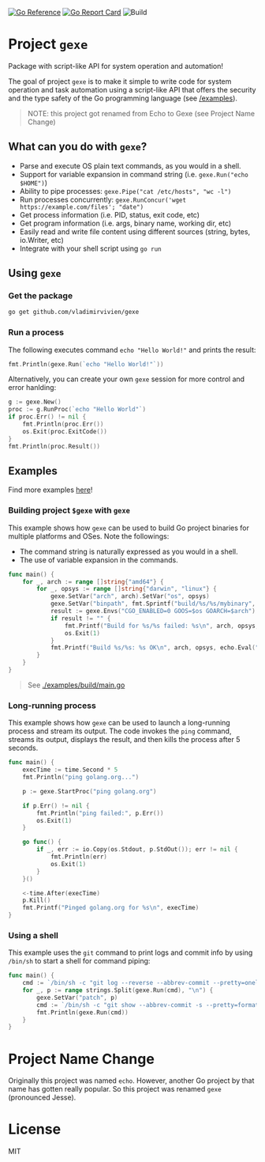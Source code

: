 [![Go Reference](https://pkg.go.dev/badge/github.com/vladimirvivien/gexe.svg)](https://pkg.go.dev/github.com/vladimirvivien/gexe)
[![Go Report Card](https://goreportcard.com/badge/github.com/vladimirvivien/echo)](https://goreportcard.com/report/github.com/vladimirvivien/echo)
![Build](https://github.com/vladimirvivien/gexe/actions/workflows/build.yml/badge.svg)
# Project `gexe`
Package with script-like API for system operation and automation!

The goal of project `gexe` is to make it simple to write code for system operation and task automation using a script-like API that offers the security and the type safety of the Go programming language (see [/examples](/examples/)).

> NOTE: this project got renamed from Echo to Gexe (see Project Name Change)

## What can you do with `gexe`?
* Parse and execute OS plain text commands, as you would in a shell.
* Support for variable expansion in command string (i.e. `gexe.Run("echo $HOME")`)
* Ability to pipe processes: `gexe.Pipe("cat /etc/hosts", "wc -l")`
* Run processes concurrently: `gexe.RunConcur('wget https://example.com/files'; "date")`
* Get process information (i.e. PID, status, exit code, etc)
* Get program information (i.e. args, binary name, working dir, etc)
* Easily read and write file content using different sources (string, bytes, io.Writer, etc)
* Integrate with your shell script using `go run`

## Using `gexe`

### Get the package
```bash
go get github.com/vladimirvivien/gexe
```

### Run a process
The following executes command `echo "Hello World!"` and prints the result:
```go
fmt.Println(gexe.Run(`echo "Hello World!"`))
```

Alternatively, you can create your own `gexe` session for more control and error hanlding:

```go
g := gexe.New()
proc := g.RunProc(`echo "Hello World"`)
if proc.Err() != nil {
    fmt.Println(proc.Err())
    os.Exit(proc.ExitCode())    
}
fmt.Println(proc.Result())
```

## Examples
Find more examples [here](./examples/)!

### Building project `$gexe` with `gexe`
This example shows how `gexe` can be used to build Go project binaries for multiple
platforms and OSes. Note the followings:
* The command string is naturally expressed as you would in a shell.
* The use of variable expansion in the commands.

```go
func main() {
	for _, arch := range []string{"amd64"} {
		for _, opsys := range []string{"darwin", "linux"} {
			gexe.SetVar("arch", arch).SetVar("os", opsys)
			gexe.SetVar("binpath", fmt.Sprintf("build/%s/%s/mybinary", arch, opsys))
			result := gexe.Envs("CGO_ENABLED=0 GOOS=$os GOARCH=$arch").Run("go build -o $binpath .")
			if result != "" {
				fmt.Printf("Build for %s/%s failed: %s\n", arch, opsys, result)
				os.Exit(1)
			}
			fmt.Printf("Build %s/%s: %s OK\n", arch, opsys, echo.Eval("$binpath"))
		}
	}
}
```
> See [./examples/build/main.go](./examples/build/main.go)

### Long-running process
This example shows how `gexe` can be used to launch a long-running process and stream
its output. The code invokes the `ping` command, streams its output, displays the result,
and then kills the process after 5 seconds.

```go
func main() {
	execTime := time.Second * 5
	fmt.Println("ping golang.org...")

	p := gexe.StartProc("ping golang.org")

	if p.Err() != nil {
		fmt.Println("ping failed:", p.Err())
		os.Exit(1)
	}

	go func() {
		if _, err := io.Copy(os.Stdout, p.StdOut()); err != nil {
			fmt.Println(err)
			os.Exit(1)
		}
	}()

	<-time.After(execTime)
	p.Kill()
	fmt.Printf("Pinged golang.org for %s\n", execTime)
}
```

### Using a shell
This example uses the `git` command to print logs and commit info by using `/bin/sh` to start a shell for command piping:

```go
func main() {
	cmd := `/bin/sh -c "git log --reverse --abbrev-commit --pretty=oneline | cut -d ' ' -f1"`
	for _, p := range strings.Split(gexe.Run(cmd), "\n") {
		gexe.SetVar("patch", p)
		cmd := `/bin/sh -c "git show --abbrev-commit -s --pretty=format:'%h %s (%an) %n' ${patch}"`
		fmt.Println(gexe.Run(cmd))
	}
}
```

# Project Name Change
Originally this project was named `echo`.  However, another Go project by that name has gotten really popular.
So this project was renamed `gexe` (pronounced Jesse).
# License
MIT